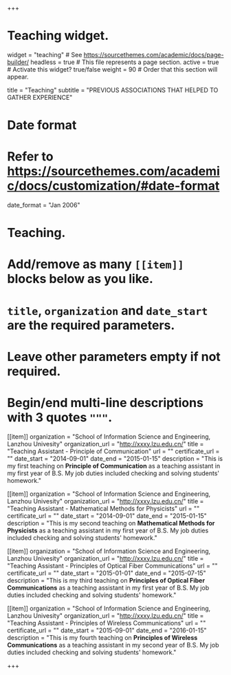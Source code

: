 +++
# Teaching widget.
widget = "teaching"  # See https://sourcethemes.com/academic/docs/page-builder/
headless = true  # This file represents a page section.
active = true  # Activate this widget? true/false
weight = 90  # Order that this section will appear.

title = "Teaching"
subtitle = "PREVIOUS ASSOCIATIONS THAT HELPED TO GATHER EXPERIENCE"

# Date format
#   Refer to https://sourcethemes.com/academic/docs/customization/#date-format
date_format = "Jan 2006"

# Teaching.
#   Add/remove as many `[[item]]` blocks below as you like.
#   `title`, `organization` and `date_start` are the required parameters.
#   Leave other parameters empty if not required.
#   Begin/end multi-line descriptions with 3 quotes `"""`.

[[item]]
  organization = "School of Information Science and Engineering, Lanzhou Univesity"
  organization_url = "http://xxxy.lzu.edu.cn/"
  title = "Teaching Assistant - Principle of Communication"
  url = ""
  certificate_url = ""
  date_start = "2014-09-01"
  date_end = "2015-01-15"
  description = "This is my first teaching on **Principle of Communication** as a teaching assistant in my first year of B.S. My job duties included checking and solving students' homework."

[[item]]
  organization = "School of Information Science and Engineering, Lanzhou Univesity"
  organization_url = "http://xxxy.lzu.edu.cn/"
  title = "Teaching Assistant - Mathematical Methods for Physicists"
  url = ""
  certificate_url = ""
  date_start = "2014-09-01"
  date_end = "2015-01-15"
  description = "This is my second teaching on **Mathematical Methods for Physicists** as a teaching assistant in my first year of B.S. My job duties included checking and solving students' homework."
  
[[item]]
  organization = "School of Information Science and Engineering, Lanzhou Univesity"
  organization_url = "http://xxxy.lzu.edu.cn/"
  title = "Teaching Assistant - Principles of Optical Fiber Communications"
  url = ""
  certificate_url = ""
  date_start = "2015-01-01"
  date_end = "2015-07-15"
  description = "This is my third teaching on **Principles of Optical Fiber Communications** as a teaching assistant in my first year of B.S. My job duties included checking and solving students' homework."
  
[[item]]
  organization = "School of Information Science and Engineering, Lanzhou Univesity"
  organization_url = "http://xxxy.lzu.edu.cn/"
  title = "Teaching Assistant - Principles of Wireless Communications"
  url = ""
  certificate_url = ""
  date_start = "2015-09-01"
  date_end = "2016-01-15"
  description = "This is my fourth teaching on **Principles of Wireless Communications** as a teaching assistant in my second year of B.S. My job duties included checking and solving students' homework."

+++
